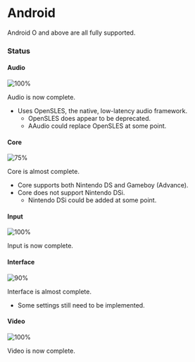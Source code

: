# Android
Android O and above are all fully supported.

### Status
#### Audio
![100%](https://progress-bar.dev/100?width=90)

Audio is now complete.
- Uses OpenSLES, the native, low-latency audio framework.
  - OpenSLES does appear to be deprecated.
  - AAudio could replace OpenSLES at some point.

#### Core
![75%](https://progress-bar.dev/75?width=90)

Core is almost complete.
- Core supports both Nintendo DS and Gameboy (Advance).
- Core does not support Nintendo DSi.
  - Nintendo DSi could be added at some point.

#### Input
![100%](https://progress-bar.dev/100?width=90)

Input is now complete.

#### Interface
![90%](https://progress-bar.dev/90?width=90)

Interface is almost complete.
- Some settings still need to be implemented.

#### Video
![100%](https://progress-bar.dev/100?width=90)

Video is now complete.
